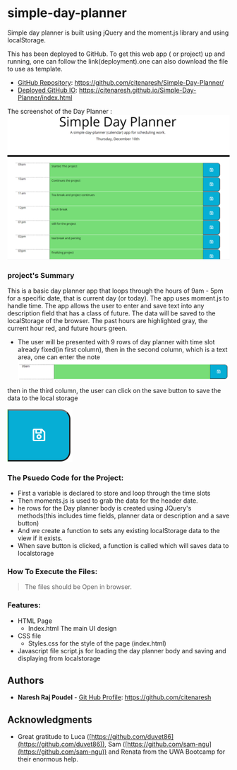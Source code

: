 # simple-day-planner
Simple day planner is built using jQuery and the moment.js library and using localStorage.

This has been deployed to GitHub. To get this web app ( or project) up and running, one can follow the link(deployment).one can also download the file to use as template.
 
* [GitHub Repository](https://github.com/citenaresh/Simple-Day-Planner/): https://github.com/citenaresh/Simple-Day-Planner/
* [Deployed GitHub IO](https://citenaresh.github.io/blah-blah-blah/index.html): https://citenaresh.github.io/Simple-Day-Planner/index.html

The screenshot of the Day Planner :
![Day Planner](assets/screenshots/dayplannerfinal.png)


### project's Summary
This is a basic day planner app that loops through the hours of 9am - 5pm for a specific date, that is current day (or today). The app uses moment.js to handle time. The app allows the user to enter and save text into any description field that has a class of future. The data will be saved to the localStorage of the browser. The past hours are highlighted gray, the current hour red, and future hours green.


* The user will be presented with 9 rows of day planner with time slot already fixed(in first column), then in the second column, which is a text area, one can enter the note 
![Row](assets/screenshots/row_planner.png)


then in the third column, the user can click on the  save button to save the data to the local storage

![Save Button](assets/screenshots/button.png)

### The Psuedo Code for the Project: 

* First a variable is declared to store and loop through the time slots     
* Then moments.js is used to grab the data for the header date.
* he rows for the Day planner body is created using JQuery's methods(this includes time fields, planner data or description and a save button)
* And we create a function to sets any existing localStorage data to the view if it exists.
* When save button is clicked, a function is called which will saves data to localstorage


### How To Execute the Files:
> The files should be Open in browser.

### Features: 
* HTML Page
    * Index.html 
        The main UI design
* CSS file
    * Styles.css
         for the style of the page (index.html)
* Javascript file
         script.js for loading the day planner body and saving and displaying from localstorage


## Authors

* **Naresh Raj Poudel** - [Git Hub Profile](https://github.com/citenaresh): https://github.com/citenaresh

## Acknowledgments

* Great gratitude to Luca ([https://github.com/duvet86](https://github.com/duvet86)), Sam ([https://github.com/sam-ngu](https://github.com/sam-ngu)) and Renata from the UWA Bootcamp for their enormous help.
